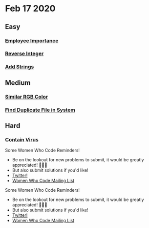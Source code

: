 # Feb 17 2020

## Easy
### [Employee Importance](https://github.com/WomenWhoCodeNYC/Algorithms/blob/master/challenges/employeeImportance/employeeImportance.md)
### [Reverse Integer](https://github.com/WomenWhoCodeNYC/Algorithms/blob/master/challenges/reverseInteger/reverseInteger.md)
### [Add Strings](https://github.com/WomenWhoCodeNYC/Algorithms/blob/master/challenges/addStrings/addStrings.md)

## Medium
### [Similar RGB Color](https://github.com/WomenWhoCodeNYC/Algorithms/blob/master/challenges/grumpyBookstoreOwner/grumpyBookstoreOwner.md)
### [Find Duplicate File in System](https://github.com/WomenWhoCodeNYC/Algorithms/blob/master/challenges/FindDuplicateFileinSystem/FindDuplicateFileinSystem.md)

## Hard
### [Contain Virus](https://github.com/WomenWhoCodeNYC/Algorithms/blob/master/challenges/containVirus/containVirus.md)

Some Women Who Code Reminders!
* Be on the lookout for new problems to submit, it would be greatly appreciated! 🙏🙏🙏
* But also submit solutions if you'd like!
* [Twitter!](https://twitter.com/WomenWhoCodeNYC)
* [Women Who Code Mailing List](https://www.womenwhocode.com/)



Some Women Who Code Reminders!
* Be on the lookout for new problems to submit, it would be greatly appreciated! 🙏🙏🙏
* But also submit solutions if you'd like!
* [Twitter!](https://twitter.com/WomenWhoCodeNYC)
* [Women Who Code Mailing List](https://www.womenwhocode.com/)


